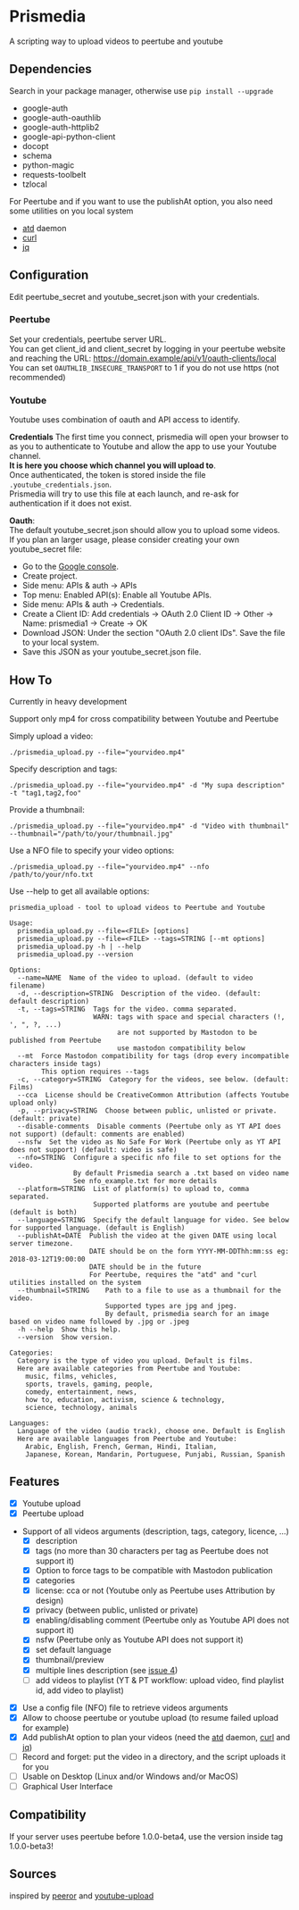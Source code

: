# Prismedia

A scripting way to upload videos to peertube and youtube

## Dependencies
Search in your package manager, otherwise use ``pip install --upgrade``
 - google-auth
 - google-auth-oauthlib
 - google-auth-httplib2
 - google-api-python-client
 - docopt
 - schema
 - python-magic
 - requests-toolbelt
 - tzlocal

For Peertube and if you want to use the publishAt option, you also need some utilities on you local system
 - [atd](https://linux.die.net/man/8/atd) daemon
 - [curl](https://linux.die.net/man/1/curl)
 - [jq](https://stedolan.github.io/jq/)

## Configuration

Edit peertube_secret and youtube_secret.json with your credentials.

### Peertube
Set your credentials, peertube server URL.  
You can get client_id and client_secret by logging in your peertube website and reaching the URL: https://domain.example/api/v1/oauth-clients/local
You can set ``OAUTHLIB_INSECURE_TRANSPORT`` to 1 if you do not use https (not recommended)

### Youtube
Youtube uses combination of oauth and API access to identify.

**Credentials**
The first time you connect, prismedia will open your browser to as you to authenticate to
Youtube and allow the app to use your Youtube channel.  
**It is here you choose which channel you will upload to**.  
Once authenticated, the token is stored inside the file ``.youtube_credentials.json``.  
Prismedia will try to use this file at each launch, and re-ask for authentication if it does not exist.

**Oauth**:  
The default youtube_secret.json should allow you to upload some videos.  
If you plan an larger usage, please consider creating your own youtube_secret file:

- Go to the [Google console](https://console.developers.google.com/).
- Create project.
- Side menu: APIs & auth -> APIs
- Top menu: Enabled API(s): Enable all Youtube APIs.
- Side menu: APIs & auth -> Credentials.
- Create a Client ID: Add credentials -> OAuth 2.0 Client ID -> Other -> Name: prismedia1 -> Create -> OK
- Download JSON: Under the section "OAuth 2.0 client IDs". Save the file to your local system.
- Save this JSON as your youtube_secret.json file.

## How To
Currently in heavy development

Support only mp4 for cross compatibility between Youtube and Peertube

Simply upload a video:

```
./prismedia_upload.py --file="yourvideo.mp4"
``` 


Specify description and tags:

``` 
./prismedia_upload.py --file="yourvideo.mp4" -d "My supa description" -t "tag1,tag2,foo"
```

Provide a thumbnail:

```
./prismedia_upload.py --file="yourvideo.mp4" -d "Video with thumbnail" --thumbnail="/path/to/your/thumbnail.jpg"
```


Use a NFO file to specify your video options:

```
./prismedia_upload.py --file="yourvideo.mp4" --nfo /path/to/your/nfo.txt
```


Use --help to get all available options:

```
prismedia_upload - tool to upload videos to Peertube and Youtube

Usage:
  prismedia_upload.py --file=<FILE> [options]
  prismedia_upload.py --file=<FILE> --tags=STRING [--mt options]
  prismedia_upload.py -h | --help
  prismedia_upload.py --version

Options:
  --name=NAME  Name of the video to upload. (default to video filename)
  -d, --description=STRING  Description of the video. (default: default description)
  -t, --tags=STRING  Tags for the video. comma separated.
                     WARN: tags with space and special characters (!, ', ", ?, ...)
                           are not supported by Mastodon to be published from Peertube
                           use mastodon compatibility below
  --mt  Force Mastodon compatibility for tags (drop every incompatible characters inside tags)
        This option requires --tags
  -c, --category=STRING  Category for the videos, see below. (default: Films)
  --cca  License should be CreativeCommon Attribution (affects Youtube upload only)
  -p, --privacy=STRING  Choose between public, unlisted or private. (default: private)
  --disable-comments  Disable comments (Peertube only as YT API does not support) (default: comments are enabled)
  --nsfw  Set the video as No Safe For Work (Peertube only as YT API does not support) (default: video is safe)
  --nfo=STRING  Configure a specific nfo file to set options for the video.
                By default Prismedia search a .txt based on video name
                See nfo_example.txt for more details
  --platform=STRING  List of platform(s) to upload to, comma separated.
                     Supported platforms are youtube and peertube (default is both)
  --language=STRING  Specify the default language for video. See below for supported language. (default is English)
  --publishAt=DATE  Publish the video at the given DATE using local server timezone.
                    DATE should be on the form YYYY-MM-DDThh:mm:ss eg: 2018-03-12T19:00:00
                    DATE should be in the future
                    For Peertube, requires the "atd" and "curl utilities installed on the system
  --thumbnail=STRING    Path to a file to use as a thumbnail for the video.
                        Supported types are jpg and jpeg.
                        By default, prismedia search for an image based on video name followed by .jpg or .jpeg
  -h --help  Show this help.
  --version  Show version.

Categories:
  Category is the type of video you upload. Default is films.
  Here are available categories from Peertube and Youtube:
    music, films, vehicles,
    sports, travels, gaming, people,
    comedy, entertainment, news,
    how to, education, activism, science & technology,
    science, technology, animals

Languages:
  Language of the video (audio track), choose one. Default is English
  Here are available languages from Peertube and Youtube:
    Arabic, English, French, German, Hindi, Italian,
    Japanese, Korean, Mandarin, Portuguese, Punjabi, Russian, Spanish
```

## Features

- [x] Youtube upload
- [x] Peertube upload
- Support of all videos arguments (description, tags, category, licence, ...)
  - [x] description
  - [x] tags (no more than 30 characters per tag as Peertube does not support it)
  - [x] Option to force tags to be compatible with Mastodon publication
  - [x] categories
  - [x] license: cca or not (Youtube only as Peertube uses Attribution by design)
  - [x] privacy (between public, unlisted or private)
  - [x] enabling/disabling comment (Peertube only as Youtube API does not support it)
  - [x] nsfw (Peertube only as Youtube API does not support it)
  - [x] set default language
  - [x] thumbnail/preview
  - [x] multiple lines description (see [issue 4](https://git.lecygnenoir.info/LecygneNoir/prismedia/issues/4))
  - [ ] add videos to playlist (YT & PT workflow: upload video, find playlist id, add video to playlist)
- [x] Use a config file (NFO) file to retrieve videos arguments
- [x] Allow to choose peertube or youtube upload (to resume failed upload for example)
- [x] Add publishAt option to plan your videos (need the [atd](https://linux.die.net/man/8/atd) daemon, [curl](https://linux.die.net/man/1/curl) and [jq](https://stedolan.github.io/jq/))
- [ ] Record and forget: put the video in a directory, and the script uploads it for you
- [ ] Usable on Desktop (Linux and/or Windows and/or MacOS)
- [ ] Graphical User Interface

## Compatibility

If your server uses peertube before 1.0.0-beta4, use the version inside tag 1.0.0-beta3!

## Sources 
inspired by [peeror](https://git.drycat.fr/rigelk/Peeror) and [youtube-upload](https://github.com/tokland/youtube-upload)